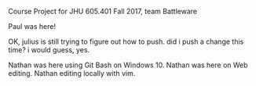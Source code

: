 Course Project for JHU 605.401 Fall 2017, team Battleware

Paul was here!

OK, julius is still trying to figure out how to push.  did i push a change this time? i would guess, yes.

Nathan was here using Git Bash on Windows 10.
Nathan was here on Web editing.
Nathan editing locally with vim.

